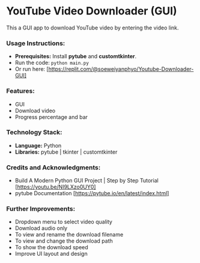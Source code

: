 # YouTube Video Downloader (GUI)

This a GUI app to download YouTube video by entering the video link.

### Usage Instructions:

- **Prerequisites:** Install **pytube** and **customtkinter**.
- Run the code: `python main.py`
- Or run here: [https://replit.com/@soeweiyanphyo/Youtube-Downloader-GUI]

### Features:

- GUI
- Download video
- Progress percentage and bar

### Technology Stack:

- **Language:** Python
- **Libraries:** pytube | tkinter | customtkinter

### Credits and Acknowledgments:

- Build A Modern Python GUI Project | Step by Step Tutorial [https://youtu.be/NI9LXzo0UY0]
- pytube Documentation [https://pytube.io/en/latest/index.html]

### Further Improvements:

- Dropdown menu to select video quality
- Download audio only
- To view and rename the download filename
- To view and change the download path
- To show the download speed
- Improve UI layout and design

